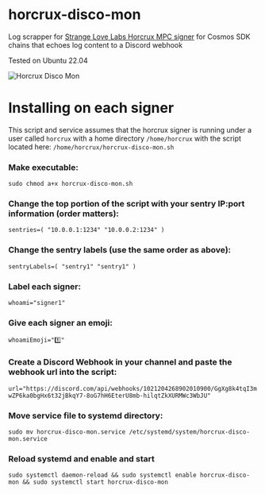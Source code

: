 # horcrux-disco-mon
Log scrapper for [Strange Love Labs Horcrux MPC signer](https://github.com/strangelove-ventures/horcrux) for Cosmos SDK chains that echoes log content to a Discord webhook

Tested on Ubuntu 22.04

![Horcrux Disco Mon](https://user-images.githubusercontent.com/286206/191844002-9cf37114-8280-4411-9e6b-717fceb5b98b.jpg)

# Installing on each signer
This script and service assumes that the horcrux signer is running under a user called `horcrux` with a home directory `/home/horcrux` with the script located here: `/home/horcrux/horcrux-disco-mon.sh`

### Make executable:

`sudo chmod a+x horcrux-disco-mon.sh`

### Change the top portion of the script with your sentry IP:port information (order matters):

`sentries=( "10.0.0.1:1234" "10.0.0.2:1234" )`

### Change the sentry labels (use the same order as above):

`sentryLabels=( "sentry1" "sentry1" )`

### Label each signer:

`whoami="signer1"`

### Give each signer an emoji:

`whoamiEmoji="1️⃣"`

### Create a Discord Webhook in your channel and paste the webhook url into the script:

`url="https://discord.com/api/webhooks/1021204268902010900/GgXg8k4tqI3mwZP6ka0bgHx6t32jBkqY7-8oG7hH6EterU8mb-hilqtZkXURMWc3WbJU"`

### Move service file to systemd directory:

`sudo mv horcrux-disco-mon.service /etc/systemd/system/horcrux-disco-mon.service`

### Reload systemd and enable and start

`sudo systemctl daemon-reload && sudo systemctl enable horcrux-disco-mon && sudo systemctl start horcrux-disco-mon`
